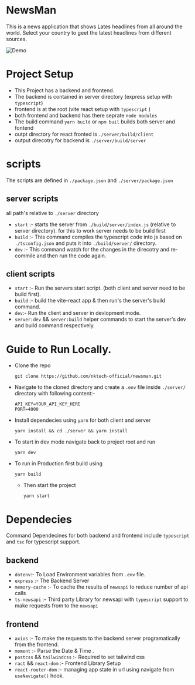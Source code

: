 # NewsMan

This is a news application that shows Lates headlines from all around the world. Select your country to geet the latest headlines from different sources.

![Demo](./public/demo.gif)

# Project Setup

- This Project has a backend and frontend.
- The backend is contained in server directory (express setup with `typescript`)
- frontend is at the root (vite react setup with `typescript` )
- both frontend and backend has there seprate `node modules`
- The build command `yarn build` or `npm buil` builds both server and fontend
- outpt directory for react fronted is `./server/build/client`
- output direcotry for backend is `./server/build/server`

# scripts

The scripts are defined in `./package.json` and `./server/package.json`

## server scripts

all path's relative to `./server` directory

- `start` :- starts the server from `./build/server/index.js` (relative to server directory). for this to work server needs to be build first
- `build` :- This command compiles the typescript code into js based on `./tsconfig.json` and puts it into `./build/server/` directory.
- `dev` :- This command watch for the changes in the direcotry and re-commile and then run the code again.

## client scripts

- `start` :- Run the servers start script. (both client and server need to be build first).
- `build` :- build the vite-react app & then run's the server's build command.
- `dev`:- Run the client and server in devlopment mode.
- `server:dev` && `server:build` helper commands to start the server's dev and build command respectively.

# Guide to Run Locally.

- Clone the repo
  ```
  git clone https://github.com/nktech-official/newsman.git
  ```
- Navigate to the cloned directory and create a `.env` file inside `./server/` directory with following content:-

  ```
  API_KEY=YOUR_API_KEY_HERE
  PORT=4000
  ```

- Install dependecies using `yarn` for both client and server
  ```
  yarn install && cd ./server && yarn install
  ```
- To start in dev mode navigate back to project root and run
  ```
  yarn dev
  ```
- To run in Production first build using
  ```
  yarn build
  ```
  - Then start the project
    ```
    yarn start
    ```

# Dependecies

Command Dependecines for both backend and frontend include `typescript` and `tsc` for typescript support.

## backend

- `dotenv`:- To Load Environment variables from `.env` file.
- `express` :- The Backend Server
- `memory-cache` :- To cache the results of `newsapi` to reduce number of api calls
- `ts-newsapi` :- Third party Library for newsapi with `typescript` support to make requests from to the `newsapi`

## frontend

- `axios` :- To make the requests to the backend server programatically from the frontend.
- `moment` :- Parse the Date & Time .
- `postcss` && `tailwindcss` :- Required to set tailwind css
- `ract` && `react-dom` :- Frontend Library Setup
- `react-router-dom` :- managing app state in url using navigate from `useNavigate()` hook.
